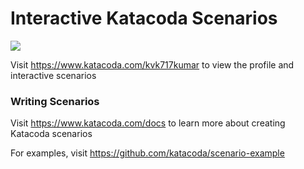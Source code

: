 # Interactive Katacoda Scenarios

[![](http://shields.katacoda.com/katacoda/kvk717kumar/count.svg)](https://www.katacoda.com/kvk717kumar "Get your profile on Katacoda.com")

Visit https://www.katacoda.com/kvk717kumar to view the profile and interactive scenarios

### Writing Scenarios
Visit https://www.katacoda.com/docs to learn more about creating Katacoda scenarios

For examples, visit https://github.com/katacoda/scenario-example
